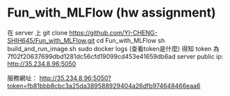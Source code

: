 # Fun_with_MLFlow (hw assignment)

在 server 上 
git clone https://github.com/YI-CHENG-SHIH645/Fun_with_MLFlow.git
cd Fun_with_MLFlow
sh build_and_run_image.sh
sudo docker logs <container ID> (查看token是什麼)
得知 token 為 7f02f20637699dbd1281dc56cfd19099cd453e41659db6ad
server public ip: http://35.234.8.96:5050
  
服務網址： http://35.234.8.96:5050?token=fb81bbb8cbc3a25da389588929404a26dfb974648466eaa6
